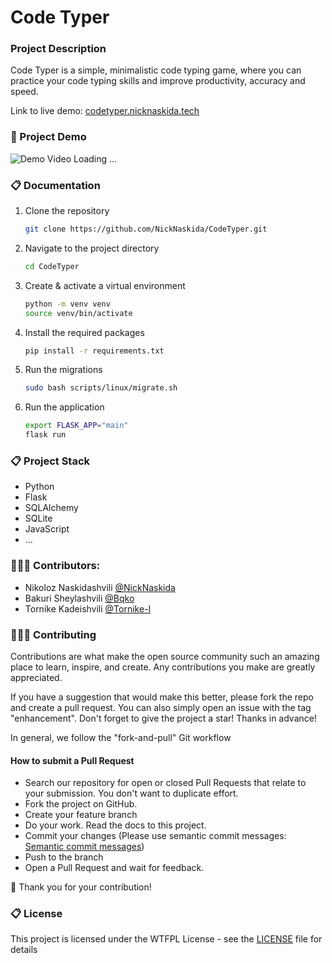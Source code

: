 # Code Typer

### Project Description
Code Typer is a simple, minimalistic code typing game, where you can practice your code typing skills and improve productivity, accuracy and speed.

Link to live demo: [codetyper.nicknaskida.tech](https://codetyper.nicknaskida.tech)

### 🎥 Project Demo
<img src="demo.gif" alt="Demo Video Loading ...">

### 📋 Documentation
1. Clone the repository
    ```sh
    git clone https://github.com/NickNaskida/CodeTyper.git
    ```
       

2. Navigate to the project directory 
    ```sh
    cd CodeTyper
    ```
   
3. Create & activate a virtual environment
    ```sh
    python -m venv venv
    source venv/bin/activate
    ```
   
4. Install the required packages
    ```sh
    pip install -r requirements.txt
    ```
   
5. Run the migrations
    ```sh
    sudo bash scripts/linux/migrate.sh
    ```
   
6. Run the application
    ```sh
    export FLASK_APP="main"
    flask run
    ```

### 📋 Project Stack
- Python
- Flask
- SQLAlchemy
- SQLite
- JavaScript
- ...

### 👨🏼‍🔬 Contributors:
- Nikoloz Naskidashvili [@NickNaskida](https://github.com/NickNaskida)
- Bakuri Sheylashvili [@Bqko](https://github.com/Bqko)
- Tornike Kadeishvili [@Tornike-I](https://github.com/Tornike-I)

### 👨🏼‍🔬 Contributing

Contributions are what make the open source community such an amazing place to learn, inspire, and create. Any
contributions you make are greatly appreciated.

If you have a suggestion that would make this better, please fork the repo and create a pull request. You can also
simply open an issue with the tag "enhancement". Don't forget to give the project a star! Thanks in advance!

In general, we follow the "fork-and-pull" Git workflow

#### How to submit a Pull Request

- Search our repository for open or closed Pull Requests that relate to your submission. You don't want to duplicate
  effort.
- Fork the project on GitHub.
- Create your feature branch
- Do your work. Read the docs to this project.
- Commit your changes (Please use semantic commit
  messages: [Semantic commit messages](https://gist.github.com/joshbuchea/6f47e86d2510bce28f8e7f42ae84c716))
- Push to the branch
- Open a Pull Request and wait for feedback.

🎉 Thank you for your contribution!

### 📋 License

This project is licensed under the WTFPL License - see the [LICENSE](LICENSE) file for details